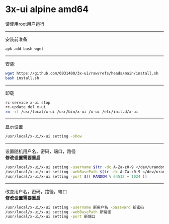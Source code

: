 # 3x-ui alpine amd64  
请使用root用户运行

---
安装前准备
```bash
apk add bash wget
```
---
安装:
```bash
wget https://github.com/0031400/3x-ui/raw/refs/heads/main/install.sh
bash install.sh
```
---
卸载
```bash
rc-service x-ui stop
rc-update del x-ui
rm -rf /usr/local/x-ui /usr/bin/x-ui /x-ui /etc/init.d/x-ui
```
---
显示设置
```bash
/usr/local/x-ui/x-ui setting -show
```
---
设置随机用户名，密码，端口，路径  
**修改设置需要重启**
```bash
/usr/local/x-ui/x-ui setting -username $(tr -dc A-Za-z0-9 </dev/urandom | head -c 20) -password $(tr -dc A-Za-z0-9 </dev/urandom | head -c 20)
/usr/local/x-ui/x-ui setting -webBasePath $(tr -dc A-Za-z0-9 </dev/urandom | head -c 0)
/usr/local/x-ui/x-ui setting -port $(( RANDOM % 64512 + 1024 ))
```
---
改变用户名，密码，路径，端口  
**修改设置需要重启**
```bash
/usr/local/x-ui/x-ui setting -username 新用户名 -password 新密码
/usr/local/x-ui/x-ui setting -webBasePath 新路径
/usr/local/x-ui/x-ui setting -port 新端口
```
